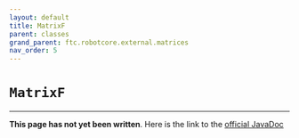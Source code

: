 ```yaml
---
layout: default
title: MatrixF
parent: classes
grand_parent: ftc.robotcore.external.matrices
nav_order: 5
---
```

# `MatrixF`
---
**This page has not yet been written**. Here is the link to the [official JavaDoc](https://ftctechnh.github.io/ftc_app/doc/javadoc/org/firstinspires/ftc/robotcore/external/matrices/MatrixF.html)
        